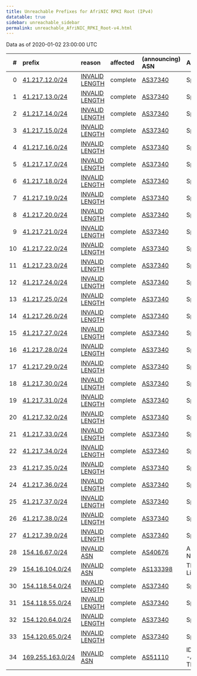 ```yaml
---
title: Unreachable Prefixes for AfriNIC RPKI Root (IPv4)
datatable: true
sidebar: unreachable_sidebar
permalink: unreachable_AfriNIC_RPKI_Root-v4.html
---
```


Data as of 2020-01-02 23:00:00 UTC


<div class="datatable-begin"></div>

|   # | prefix                                                     | reason                                                                                                    | affected   | (announcing) ASN                         | AS Name                                     |   unreachable /24s |
|----:|:-----------------------------------------------------------|:----------------------------------------------------------------------------------------------------------|:-----------|:-----------------------------------------|:--------------------------------------------|-------------------:|
|   0 | [41.217.12.0/24](https://stat.ripe.net/41.217.12.0/24)     | [INVALID LENGTH](https://rpki-validator.ripe.net/announcement-preview?asn=AS37340&prefix=41.217.12.0/24)  | complete   | [AS37340](unreachable_AS37340-v4.html)   | Spectranet                                  |                  1 |
|   1 | [41.217.13.0/24](https://stat.ripe.net/41.217.13.0/24)     | [INVALID LENGTH](https://rpki-validator.ripe.net/announcement-preview?asn=AS37340&prefix=41.217.13.0/24)  | complete   | [AS37340](unreachable_AS37340-v4.html)   | Spectranet                                  |                  1 |
|   2 | [41.217.14.0/24](https://stat.ripe.net/41.217.14.0/24)     | [INVALID LENGTH](https://rpki-validator.ripe.net/announcement-preview?asn=AS37340&prefix=41.217.14.0/24)  | complete   | [AS37340](unreachable_AS37340-v4.html)   | Spectranet                                  |                  1 |
|   3 | [41.217.15.0/24](https://stat.ripe.net/41.217.15.0/24)     | [INVALID LENGTH](https://rpki-validator.ripe.net/announcement-preview?asn=AS37340&prefix=41.217.15.0/24)  | complete   | [AS37340](unreachable_AS37340-v4.html)   | Spectranet                                  |                  1 |
|   4 | [41.217.16.0/24](https://stat.ripe.net/41.217.16.0/24)     | [INVALID LENGTH](https://rpki-validator.ripe.net/announcement-preview?asn=AS37340&prefix=41.217.16.0/24)  | complete   | [AS37340](unreachable_AS37340-v4.html)   | Spectranet                                  |                  1 |
|   5 | [41.217.17.0/24](https://stat.ripe.net/41.217.17.0/24)     | [INVALID LENGTH](https://rpki-validator.ripe.net/announcement-preview?asn=AS37340&prefix=41.217.17.0/24)  | complete   | [AS37340](unreachable_AS37340-v4.html)   | Spectranet                                  |                  1 |
|   6 | [41.217.18.0/24](https://stat.ripe.net/41.217.18.0/24)     | [INVALID LENGTH](https://rpki-validator.ripe.net/announcement-preview?asn=AS37340&prefix=41.217.18.0/24)  | complete   | [AS37340](unreachable_AS37340-v4.html)   | Spectranet                                  |                  1 |
|   7 | [41.217.19.0/24](https://stat.ripe.net/41.217.19.0/24)     | [INVALID LENGTH](https://rpki-validator.ripe.net/announcement-preview?asn=AS37340&prefix=41.217.19.0/24)  | complete   | [AS37340](unreachable_AS37340-v4.html)   | Spectranet                                  |                  1 |
|   8 | [41.217.20.0/24](https://stat.ripe.net/41.217.20.0/24)     | [INVALID LENGTH](https://rpki-validator.ripe.net/announcement-preview?asn=AS37340&prefix=41.217.20.0/24)  | complete   | [AS37340](unreachable_AS37340-v4.html)   | Spectranet                                  |                  1 |
|   9 | [41.217.21.0/24](https://stat.ripe.net/41.217.21.0/24)     | [INVALID LENGTH](https://rpki-validator.ripe.net/announcement-preview?asn=AS37340&prefix=41.217.21.0/24)  | complete   | [AS37340](unreachable_AS37340-v4.html)   | Spectranet                                  |                  1 |
|  10 | [41.217.22.0/24](https://stat.ripe.net/41.217.22.0/24)     | [INVALID LENGTH](https://rpki-validator.ripe.net/announcement-preview?asn=AS37340&prefix=41.217.22.0/24)  | complete   | [AS37340](unreachable_AS37340-v4.html)   | Spectranet                                  |                  1 |
|  11 | [41.217.23.0/24](https://stat.ripe.net/41.217.23.0/24)     | [INVALID LENGTH](https://rpki-validator.ripe.net/announcement-preview?asn=AS37340&prefix=41.217.23.0/24)  | complete   | [AS37340](unreachable_AS37340-v4.html)   | Spectranet                                  |                  1 |
|  12 | [41.217.24.0/24](https://stat.ripe.net/41.217.24.0/24)     | [INVALID LENGTH](https://rpki-validator.ripe.net/announcement-preview?asn=AS37340&prefix=41.217.24.0/24)  | complete   | [AS37340](unreachable_AS37340-v4.html)   | Spectranet                                  |                  1 |
|  13 | [41.217.25.0/24](https://stat.ripe.net/41.217.25.0/24)     | [INVALID LENGTH](https://rpki-validator.ripe.net/announcement-preview?asn=AS37340&prefix=41.217.25.0/24)  | complete   | [AS37340](unreachable_AS37340-v4.html)   | Spectranet                                  |                  1 |
|  14 | [41.217.26.0/24](https://stat.ripe.net/41.217.26.0/24)     | [INVALID LENGTH](https://rpki-validator.ripe.net/announcement-preview?asn=AS37340&prefix=41.217.26.0/24)  | complete   | [AS37340](unreachable_AS37340-v4.html)   | Spectranet                                  |                  1 |
|  15 | [41.217.27.0/24](https://stat.ripe.net/41.217.27.0/24)     | [INVALID LENGTH](https://rpki-validator.ripe.net/announcement-preview?asn=AS37340&prefix=41.217.27.0/24)  | complete   | [AS37340](unreachable_AS37340-v4.html)   | Spectranet                                  |                  1 |
|  16 | [41.217.28.0/24](https://stat.ripe.net/41.217.28.0/24)     | [INVALID LENGTH](https://rpki-validator.ripe.net/announcement-preview?asn=AS37340&prefix=41.217.28.0/24)  | complete   | [AS37340](unreachable_AS37340-v4.html)   | Spectranet                                  |                  1 |
|  17 | [41.217.29.0/24](https://stat.ripe.net/41.217.29.0/24)     | [INVALID LENGTH](https://rpki-validator.ripe.net/announcement-preview?asn=AS37340&prefix=41.217.29.0/24)  | complete   | [AS37340](unreachable_AS37340-v4.html)   | Spectranet                                  |                  1 |
|  18 | [41.217.30.0/24](https://stat.ripe.net/41.217.30.0/24)     | [INVALID LENGTH](https://rpki-validator.ripe.net/announcement-preview?asn=AS37340&prefix=41.217.30.0/24)  | complete   | [AS37340](unreachable_AS37340-v4.html)   | Spectranet                                  |                  1 |
|  19 | [41.217.31.0/24](https://stat.ripe.net/41.217.31.0/24)     | [INVALID LENGTH](https://rpki-validator.ripe.net/announcement-preview?asn=AS37340&prefix=41.217.31.0/24)  | complete   | [AS37340](unreachable_AS37340-v4.html)   | Spectranet                                  |                  1 |
|  20 | [41.217.32.0/24](https://stat.ripe.net/41.217.32.0/24)     | [INVALID LENGTH](https://rpki-validator.ripe.net/announcement-preview?asn=AS37340&prefix=41.217.32.0/24)  | complete   | [AS37340](unreachable_AS37340-v4.html)   | Spectranet                                  |                  1 |
|  21 | [41.217.33.0/24](https://stat.ripe.net/41.217.33.0/24)     | [INVALID LENGTH](https://rpki-validator.ripe.net/announcement-preview?asn=AS37340&prefix=41.217.33.0/24)  | complete   | [AS37340](unreachable_AS37340-v4.html)   | Spectranet                                  |                  1 |
|  22 | [41.217.34.0/24](https://stat.ripe.net/41.217.34.0/24)     | [INVALID LENGTH](https://rpki-validator.ripe.net/announcement-preview?asn=AS37340&prefix=41.217.34.0/24)  | complete   | [AS37340](unreachable_AS37340-v4.html)   | Spectranet                                  |                  1 |
|  23 | [41.217.35.0/24](https://stat.ripe.net/41.217.35.0/24)     | [INVALID LENGTH](https://rpki-validator.ripe.net/announcement-preview?asn=AS37340&prefix=41.217.35.0/24)  | complete   | [AS37340](unreachable_AS37340-v4.html)   | Spectranet                                  |                  1 |
|  24 | [41.217.36.0/24](https://stat.ripe.net/41.217.36.0/24)     | [INVALID LENGTH](https://rpki-validator.ripe.net/announcement-preview?asn=AS37340&prefix=41.217.36.0/24)  | complete   | [AS37340](unreachable_AS37340-v4.html)   | Spectranet                                  |                  1 |
|  25 | [41.217.37.0/24](https://stat.ripe.net/41.217.37.0/24)     | [INVALID LENGTH](https://rpki-validator.ripe.net/announcement-preview?asn=AS37340&prefix=41.217.37.0/24)  | complete   | [AS37340](unreachable_AS37340-v4.html)   | Spectranet                                  |                  1 |
|  26 | [41.217.38.0/24](https://stat.ripe.net/41.217.38.0/24)     | [INVALID LENGTH](https://rpki-validator.ripe.net/announcement-preview?asn=AS37340&prefix=41.217.38.0/24)  | complete   | [AS37340](unreachable_AS37340-v4.html)   | Spectranet                                  |                  1 |
|  27 | [41.217.39.0/24](https://stat.ripe.net/41.217.39.0/24)     | [INVALID LENGTH](https://rpki-validator.ripe.net/announcement-preview?asn=AS37340&prefix=41.217.39.0/24)  | complete   | [AS37340](unreachable_AS37340-v4.html)   | Spectranet                                  |                  1 |
|  28 | [154.16.67.0/24](https://stat.ripe.net/154.16.67.0/24)     | [INVALID ASN](https://rpki-validator.ripe.net/announcement-preview?asn=AS40676&prefix=154.16.67.0/24)     | complete   | [AS40676](unreachable_AS40676-v4.html)   | AS40676 - Psychz Networks                   |                  1 |
|  29 | [154.16.104.0/24](https://stat.ripe.net/154.16.104.0/24)   | [INVALID ASN](https://rpki-validator.ripe.net/announcement-preview?asn=AS133398&prefix=154.16.104.0/24)   | complete   | [AS133398](unreachable_AS133398-v4.html) | TELE-AS Tele Asia Limited                   |                  1 |
|  30 | [154.118.54.0/24](https://stat.ripe.net/154.118.54.0/24)   | [INVALID LENGTH](https://rpki-validator.ripe.net/announcement-preview?asn=AS37340&prefix=154.118.54.0/24) | complete   | [AS37340](unreachable_AS37340-v4.html)   | Spectranet                                  |                  1 |
|  31 | [154.118.55.0/24](https://stat.ripe.net/154.118.55.0/24)   | [INVALID LENGTH](https://rpki-validator.ripe.net/announcement-preview?asn=AS37340&prefix=154.118.55.0/24) | complete   | [AS37340](unreachable_AS37340-v4.html)   | Spectranet                                  |                  1 |
|  32 | [154.120.64.0/24](https://stat.ripe.net/154.120.64.0/24)   | [INVALID LENGTH](https://rpki-validator.ripe.net/announcement-preview?asn=AS37340&prefix=154.120.64.0/24) | complete   | [AS37340](unreachable_AS37340-v4.html)   | Spectranet                                  |                  1 |
|  33 | [154.120.65.0/24](https://stat.ripe.net/154.120.65.0/24)   | [INVALID LENGTH](https://rpki-validator.ripe.net/announcement-preview?asn=AS37340&prefix=154.120.65.0/24) | complete   | [AS37340](unreachable_AS37340-v4.html)   | Spectranet                                  |                  1 |
|  34 | [169.255.163.0/24](https://stat.ripe.net/169.255.163.0/24) | [INVALID ASN](https://rpki-validator.ripe.net/announcement-preview?asn=AS51110&prefix=169.255.163.0/24)   | complete   | [AS51110](unreachable_AS51110-v4.html)   | IDOMTECHNOLOGIES-AS - IDOM TECHNOLOGIES SAS |                  1 |

<div class="datatable-end"></div>